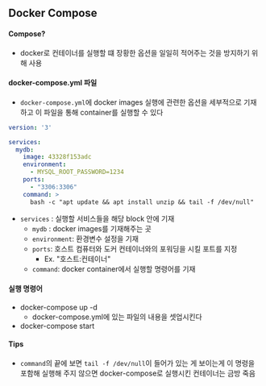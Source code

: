 ## Docker Compose

#### Compose?
 -  docker로 컨테이너를 실행할 떄 장황한 옵션을 일일히 적어주는 것을 방지하기 위해 사용

#### docker-compose.yml 파일
- `docker-compose.yml`에 docker images 실행에 관련한 옵션을 세부적으로 기재하고 이 파일을 통해 container를 실행할 수 있다

```yml
version: '3'

services:
  mydb:
    image: 43328f153adc
    environment:
      - MYSQL_ROOT_PASSWORD=1234
    ports:
      - "3306:3306"
    command: >
      bash -c "apt update && apt install unzip && tail -f /dev/null"
```
- `services` : 실행할 서비스들을 해당 block 안에 기재
  - `mydb` :  docker images를 기재해주는 곳
  - `environment`: 환경변수 설정을 기재
  - `ports`: 호스트 컴퓨터와 도커 컨테이너와의 포워딩을 시킬 포트를 지정
    - Ex. "호스트:컨테이너"
  - `command`: docker container에서 실행할 명령어를 기재

#### 실행 명령어
  - docker-compose up -d
    - docker-compose.yml에 있는 파일의 내용을 셋업시킨다 
  - docker-compose start 

#### Tips
 - `command`의 끝에 보면 `tail -f /dev/null`이 들어가 있는 게 보이는게 이 명령을 포함해 실행해 주지 않으면 docker-compose로 실행시킨 컨테이너는 금방 죽음
